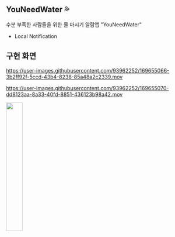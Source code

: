 ## YouNeedWater 💦

수분 부족한 사람들을 위한 물 마시기 알람앱 "YouNeedWater"

- Local Notification 

## 구현 화면


https://user-images.githubusercontent.com/93962252/169655066-3b2ff92f-5ccd-43b4-8238-85a48a2c2339.mov



https://user-images.githubusercontent.com/93962252/169655070-dd8123aa-8a33-40fd-8851-436123b98a42.mov



<img src="https://user-images.githubusercontent.com/93962252/169654934-4fcf485d-5586-4cc0-9815-6eebf2a443df.png" width="30%" height="30%"/>

